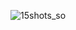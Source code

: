 ![15shots_so](https://github.com/ozkannbuyuk/js-exercises/assets/111967202/9f0c04d4-c1b5-4901-b5e3-564ba65da7e0)
